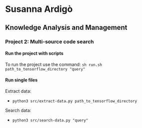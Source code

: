 # Susanna Ardigò
## Knowledge Analysis and Management
### Project 2: Multi-source code search
#### Run the project with scripts
To run the project use the command:
    `sh run.sh path_to_tensorflow_directory "query"`
   
    
 #### Run single files
Extract data:
* `python3 src/extract-data.py path_to_tensorflow_directory`

Search data:
* `python3 src/search-data.py "query"`

